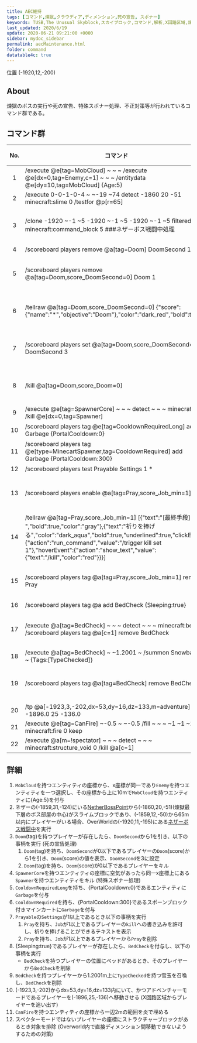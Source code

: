 ```yaml
---
title: AEC維持
tags: [コマンド,煉獄,クラウディア,ディメンション,死の宣告, スポナー]
keywords: TUSB,The Unusual Skyblock,スカイブロック,コマンド,解析,X回路区域,煉獄,スポナー,死の宣告
last_updated: 2020/6/19
update: 2020-06-21 09:21:00 +0000
sidebar: mydoc_sidebar
permalink: aecMaintenance.html
folder: command
datatable4c: true
---
```


<span class="label label-primary">位置 (-1920,12,-200)</span>

## About

煉獄のボスの実行や死の宣告、特殊スポナー処理、不正対策等が行われているコマンド群である。

## コマンド群

<div class="datatable4c-begin"></div>

|No.|コマンド|コメント|状態|
|:-:|-|-|-|
|1|/execute @e[tag=MobCloud] ~ ~ ~ /execute @e[dx=0,tag=Enemy,c=1] ~ ~ ~ /entitydata @e[dy=10,tag=MobCloud] {Age:5}|AEC維持MobCloud|
|2|/execute 0-0-1-0-4 ~ ~-19 ~74 detect -1860 20 -51 minecraft:slime 0 /testfor @p[r=65]|ネザーボス戦闘中|
|3|/clone -1920 ~-1 ~5 -1920 ~-1 ~5 -1920 ~-1 ~5 filtered force minecraft:command_block 5 ###ネザーボス戦闘中処理||条件付き|
|4|/scoreboard players remove @a[tag=Doom] DoomSecond 1|死の宣告処理|
|5|/scoreboard players remove @a[tag=Doom,score_DoomSecond=0] Doom 1||条件付き|
|6|/tellraw @a[tag=Doom,score_DoomSecond=0] {"score":{"name":"*","objective":"Doom"},"color":"dark_red","bold":true}||条件付き|
|7|/scoreboard players set @a[tag=Doom,score_DoomSecond=0] DoomSecond 3||条件付き|
|8|/kill @a[tag=Doom,score_Doom=0]||条件付き|
|9|/execute @e[tag=SpawnerCore] ~ ~ ~ detect ~ ~ ~ minecraft:air 0 /kill @e[dx=0,tag=Spawner]|サバイバルスポナー処理|
|10|/scoreboard players tag @e[tag=CooldownRequiredLong] add Garbage {PortalCooldown:0}|CooldownRequiredLong誤差許容長期用|
|11|/scoreboard players tag @e[type=MinecartSpawner,tag=CooldownRequired] add Garbage {PortalCooldown:300}|トカルトスポナーポータルin対策|
|12|/scoreboard players test Prayable Settings 1 *|祈り|
|13|/scoreboard players enable @a[tag=Pray,score_Job_min=1] kill||条件付き|
|14|/tellraw @a[tag=Pray,score_Job_min=1] [{"text":"[最終手段] ","bold":true,"color":"gray"},{"text":"祈りを捧げる","color":"dark_aqua","bold":true,"underlined":true,"clickEvent":{"action":"run_command","value":"/trigger kill set 1"},"hoverEvent":{"action":"show_text","value":{"text":"/kill","color":"red"}}}]||条件付き|
|15|/scoreboard players tag @a[tag=Pray,score_Job_min=1] remove Pray||条件付き|
|16|/scoreboard players tag @a add BedCheck {Sleeping:true}|ベッドバグチェック|
|17|/execute @a[tag=BedCheck] ~ ~ ~ detect ~ ~ ~ minecraft:bed -1 /scoreboard players tag @a[c=1] remove BedCheck||条件付き|
|18|/execute @a[tag=BedCheck] ~ ~1.2001 ~ /summon Snowball ~ ~ ~ {Tags:[TypeChecked]}|
|19|/scoreboard players tag @a[tag=BedCheck] remove BedCheck||条件付き|
|20|/tp @a[-1923,3,-202,dx=53,dy=16,dz=133,m=adventure] -1896.0 25 -136.0|
|21|/execute @e[tag=CanFire] ~-0.5 ~ ~-0.5 /fill ~ ~ ~ ~1 ~1 ~1 minecraft:fire 0 keep|炎|
|22|/execute @a[m=!spectator] ~ ~ ~ detect ~ ~ ~ minecraft:structure_void 0 /kill @a[c=1]|void死|

<div class="datatable4c-end"></div>

## 詳細

1. `MobCloud`を持つエンティティの座標から、x座標が同一であり`Enemy`を持つエンティティを一つ選択し、その座標から上に10mで`MobCloud`を持つエンティティに{Age:5}を付与
2. ネザーの(-1859,31,-124)にいる[NetherBossPoint](TUSB_Analysis_Entity.html#netherbosspoint)から(-1860,20,-51)(煉獄最下層のボス部屋の中心)がスライムブロックであり、(-1859,12,-50)から65m以内にプレイヤーがいる場合、OverWorldの(-1920,11,-195)にある[ネザーボス戦闘中](netherBoss_Processing.html)を実行
3. `Doom`(tag)を持つプレイヤーが存在したら、`DoomSecond`から1を引き、以下の事柄を実行 (死の宣告処理)
   1. `Doom`(tag)を持ち、`DoomSecond`が0以下であるプレイヤーの`Doom`(score)から1を引き、`Doom`(score)の値を表示、`DoomSecond`を3に設定
   2. `Doom`(tag)を持ち、`Doom`(score)が0以下であるプレイヤーをキル
4. `SpawnerCore`を持つエンティティの座標に空気があったら同一x座標上にある`Spawner`を持つエンティティをキル (特殊スポナー処理)
5. `CooldownRequiredLong`を持ち、{PortalCooldown:0}であるエンティティに`Garbage`を付与
6. `CooldownRequired`を持ち、{PortalCooldown:300}であるスポーンブロック付きマインカートに`Garbage`を付与
7. `Prayable`の`Settings`が1以上であるとき以下の事柄を実行
   1. `Pray`を持ち、`Job`が1以上であるプレイヤーの`kill`への書き込みを許可し、祈りを捧げることができるテキストを表示
   2. `Pray`を持ち、`Job`が1以上であるプレイヤーから`Pray`を削除
8. {Sleeping:true}であるプレイヤーが存在したら、`BedCheck`を付与し、以下の事柄を実行
   - `BedCheck`を持つプレイヤーの位置にベッドがあるとき、そのプレイヤーから`BedCheck`を削除
9. `BedCheck`を持つプレイヤーから1.2001m上に`TypeChecked`を持つ雪玉を召喚し、`BedCheck`を削除
10. (-1923,3,-202)からdx=53,dy=16,dz=133内にいて、かつアドベンチャーモードであるプレイヤーを(-1896,25,-136)へ移動させる (X回路区域からプレイヤーを追い出す)
11. `CanFire`を持つエンティティの座標から一辺2mの範囲を炎で埋める
12. スペクターモードではないプレイヤーの座標にストラクチャーブロックがあるとき対象を排除 (Overworld内で直接ディメンション間移動できないようするための対策)
